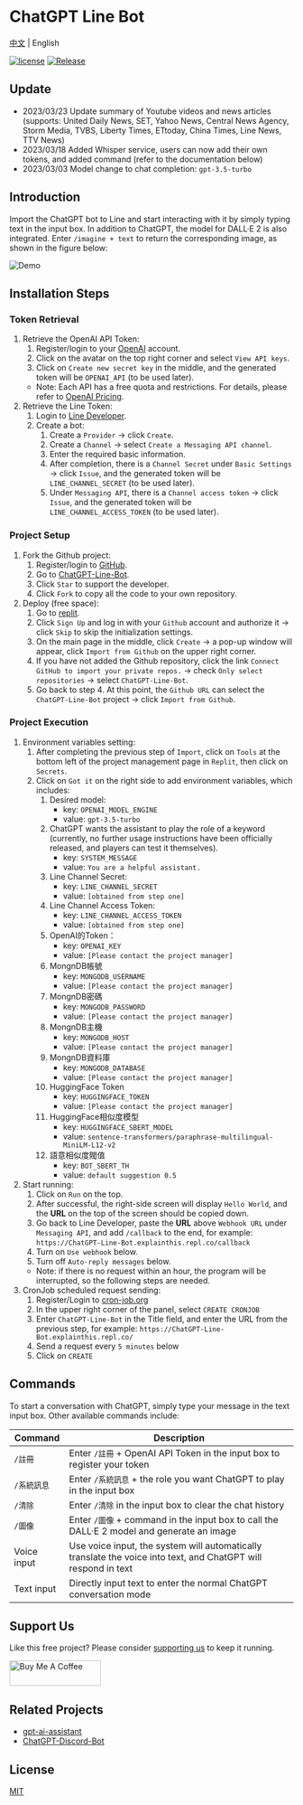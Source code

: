 # ChatGPT Line Bot

[中文](README.md) | English

[![license](https://img.shields.io/pypi/l/ansicolortags.svg)](LICENSE) [![Release](https://img.shields.io/github/v/release/TheExplainthis/ChatGPT-Line-Bot)](https://github.com/TheExplainthis/ChatGPT-Line-Bot/releases/)


## Update
- 2023/03/23 Update summary of Youtube videos and news articles (supports: United Daily News, SET, Yahoo News, Central News Agency, Storm Media, TVBS, Liberty Times, ETtoday, China Times, Line News, TTV News)
- 2023/03/18 Added Whisper service, users can now add their own tokens, and added command (refer to the documentation below)
- 2023/03/03 Model change to chat completion: `gpt-3.5-turbo`


## Introduction
Import the ChatGPT bot to Line and start interacting with it by simply typing text in the input box. In addition to ChatGPT, the model for DALL·E 2 is also integrated. Enter `/imagine + text` to return the corresponding image, as shown in the figure below:

![Demo](https://github.com/TheExplainthis/ChatGPT-Line-Bot/blob/main/demo/chatgpt-line-bot.gif)

## Installation Steps
### Token Retrieval
1. Retrieve the OpenAI API Token:
    1. Register/login to your [OpenAI](https://beta.openai.com/) account.
    2. Click on the avatar on the top right corner and select `View API keys`.
    3. Click on `Create new secret key` in the middle, and the generated token will be `OPENAI_API` (to be used later).
    - Note: Each API has a free quota and restrictions. For details, please refer to [OpenAI Pricing](https://openai.com/api/pricing/).
2. Retrieve the Line Token:
    1. Login to [Line Developer](https://developers.line.biz/zh-hant/).
    2. Create a bot:
        1. Create a `Provider` -> click `Create`.
        2. Create a `Channel` -> select `Create a Messaging API channel`.
        3. Enter the required basic information.
        4. After completion, there is a `Channel Secret` under `Basic Settings` -> click `Issue`, and the generated token will be `LINE_CHANNEL_SECRET` (to be used later).
        5. Under `Messaging API`, there is a `Channel access token` -> click `Issue`, and the generated token will be `LINE_CHANNEL_ACCESS_TOKEN` (to be used later).

### Project Setup
1. Fork the Github project:
    1. Register/login to [GitHub](https://github.com/).
    2. Go to [ChatGPT-Line-Bot](https://github.com/TheExplainthis/ChatGPT-Line-Bot).
    3. Click `Star` to support the developer.
    4. Click `Fork` to copy all the code to your own repository.
2. Deploy (free space):
    1. Go to [replit](https://replit.com/).
    2. Click `Sign Up` and log in with your `Github` account and authorize it -> click `Skip` to skip the initialization settings.
    3. On the main page in the middle, click `Create` -> a pop-up window will appear, click `Import from Github` on the upper right corner.
    4. If you have not added the Github repository, click the link `Connect GitHub to import your private repos.` -> check `Only select repositories` -> select `ChatGPT-Line-Bot`.
    5. Go back to step 4. At this point, the `Github URL` can select the `ChatGPT-Line-Bot` project -> click `Import from Github`.

### Project Execution
1. Environment variables setting:
    1. After completing the previous step of `Import`, click on `Tools` at the bottom left of the project management page in `Replit`, then click on `Secrets`.
    2. Click on `Got it` on the right side to add environment variables, which includes:
        1. Desired model:
            - key: `OPENAI_MODEL_ENGINE`
            - value: `gpt-3.5-turbo`
        2. ChatGPT wants the assistant to play the role of a keyword (currently, no further usage instructions have been officially released, and players can test it themselves).
            - key: `SYSTEM_MESSAGE`
            - value: `You are a helpful assistant.`
        3. Line Channel Secret:
            - key: `LINE_CHANNEL_SECRET`
            - value: `[obtained from step one]`
        4. Line Channel Access Token:
            - key: `LINE_CHANNEL_ACCESS_TOKEN`
            - value: `[obtained from step one]`
        5. OpenAI的Token：
            - key: `OPENAI_KEY`
            - value: `[Please contact the project manager]`
        6. MongnDB帳號
            - key: `MONGODB_USERNAME`
            - value: `[Please contact the project manager]`
        7. MongnDB密碼
            - key: `MONGODB_PASSWORD`
            - value: `[Please contact the project manager]`
        8. MongnDB主機
            - key: `MONGODB_HOST`
            - value: `[Please contact the project manager]`
        9. MongnDB資料庫
            - key: `MONGODB_DATABASE`
            - value: `[Please contact the project manager]`
        10. HuggingFace Token
            - key: `HUGGINGFACE_TOKEN`
            - value: `[Please contact the project manager]`
        11. HuggingFace相似度模型
            - key: `HUGGINGFACE_SBERT_MODEL`
            - value: `sentence-transformers/paraphrase-multilingual-MiniLM-L12-v2`
        12. 語意相似度閥值
            - key: `BOT_SBERT_TH`
            - value: `default suggestion 0.5`
2. Start running:
    1. Click on `Run` on the top.
    2. After successful, the right-side screen will display `Hello World`, and the **URL** on the top of the screen should be copied down.
    3. Go back to Line Developer, paste the **URL** above `Webhook URL` under `Messaging API`, and add `/callback` to the end, for example: `https://ChatGPT-Line-Bot.explainthis.repl.co/callback`
    4. Turn on `Use webhook` below.
    5. Turn off `Auto-reply messages` below.
    - Note: if there is no request within an hour, the program will be interrupted, so the following steps are needed.
3. CronJob scheduled request sending:
    1. Register/Login to [cron-job.org](https://cron-job.org/en/)
    2. In the upper right corner of the panel, select `CREATE CRONJOB`
    3. Enter `ChatGPT-Line-Bot` in the Title field, and enter the URL from the previous step, for example: `https://ChatGPT-Line-Bot.explainthis.repl.co/`
    4. Send a request every `5 minutes` below
    5. Click on `CREATE`

## Commands
To start a conversation with ChatGPT, simply type your message in the text input box. Other available commands include:


| Command | Description |
| ------- | ----------- |
| `/註冊` | Enter `/註冊` + OpenAI API Token in the input box to register your token|
| `/系統訊息` | Enter `/系統訊息` + the role you want ChatGPT to play in the input box|
| `/清除` | Enter `/清除` in the input box to clear the chat history|
| `/圖像` | Enter `/圖像` + command in the input box to call the DALL·E 2 model and generate an image|
| Voice input | Use voice input, the system will automatically translate the voice into text, and ChatGPT will respond in text| 
| Text input | Directly input text to enter the normal ChatGPT conversation mode|


## Support Us
Like this free project? Please consider [supporting us](https://www.buymeacoffee.com/explainthis) to keep it running.

[<a href="https://www.buymeacoffee.com/explainthis" target="_blank"><img src="https://cdn.buymeacoffee.com/buttons/v2/default-yellow.png" height="45px" width="162px" alt="Buy Me A Coffee"></a>](https://www.buymeacoffee.com/explainthis)

## Related Projects
- [gpt-ai-assistant](https://github.com/memochou1993/gpt-ai-assistant)
- [ChatGPT-Discord-Bot](https://github.com/TheExplainthis/ChatGPT-Discord-Bot)

## License
[MIT](LICENSE)
